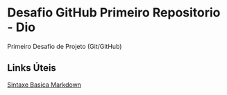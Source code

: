# Desafio GitHub Primeiro Repositorio - Dio
Primeiro Desafio de Projeto (Git/GitHub)

## Links Úteis
[Sintaxe Basica Markdown](https://www.markdownguide.org/basic-syntax/)

